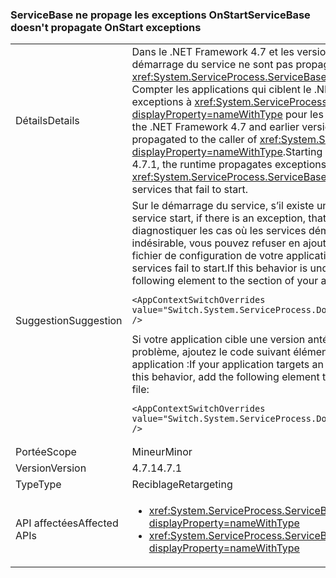 ### <a name="servicebase-doesnt-propagate-onstart-exceptions"></a><span data-ttu-id="36cc5-101">ServiceBase ne propage les exceptions OnStart</span><span class="sxs-lookup"><span data-stu-id="36cc5-101">ServiceBase doesn't propagate OnStart exceptions</span></span>

|   |   |
|---|---|
|<span data-ttu-id="36cc5-102">Détails</span><span class="sxs-lookup"><span data-stu-id="36cc5-102">Details</span></span>|<span data-ttu-id="36cc5-103">Dans le .NET Framework 4.7 et les versions antérieures, les exceptions levées au démarrage du service ne sont pas propagées à l’appelant de <xref:System.ServiceProcess.ServiceBase.Run%2A?displayProperty=nameWithType>. Compter les applications qui ciblent le .NET Framework 4.7.1, le runtime propage les exceptions à <xref:System.ServiceProcess.ServiceBase.Run%2A?displayProperty=nameWithType> pour les services qui ne parviennent pas à démarrer.</span><span class="sxs-lookup"><span data-stu-id="36cc5-103">In the .NET Framework 4.7 and earlier versions, exceptions thrown on service startup are not propagated to the caller of <xref:System.ServiceProcess.ServiceBase.Run%2A?displayProperty=nameWithType>.Starting with applications that target the .NET Framework 4.7.1, the runtime propagates exceptions to <xref:System.ServiceProcess.ServiceBase.Run%2A?displayProperty=nameWithType> for services that fail to start.</span></span>|
|<span data-ttu-id="36cc5-104">Suggestion</span><span class="sxs-lookup"><span data-stu-id="36cc5-104">Suggestion</span></span>|<span data-ttu-id="36cc5-105">Sur le démarrage du service, s’il existe une exception, cette exception est propagée.</span><span class="sxs-lookup"><span data-stu-id="36cc5-105">On service start, if there is an exception, that exception will be propagated.</span></span> <span data-ttu-id="36cc5-106">Cela doit aider à diagnostiquer les cas où les services démarreront pas. Si ce comportement est indésirable, vous pouvez refuser en ajoutant le code suivant <AppContextSwitchOverrides> élément à la <runtime> section du fichier de configuration de votre application :</span><span class="sxs-lookup"><span data-stu-id="36cc5-106">This should help diagnose cases where services fail to start.If this behavior is undesirable, you can opt out of it by adding the following <AppContextSwitchOverrides> element to the <runtime> section of your application configuration file:</span></span><pre><code class="language-xml">&lt;AppContextSwitchOverrides value=&quot;Switch.System.ServiceProcess.DontThrowExceptionsOnStart=true&quot; /&gt;&#13;&#10;</code></pre><span data-ttu-id="36cc5-107">Si votre application cible une version antérieure à 4.7.1 mais que vous souhaitez que ce problème, ajoutez le code suivant <AppContextSwitchOverrides> élément à la <runtime> section du fichier de configuration de votre application :</span><span class="sxs-lookup"><span data-stu-id="36cc5-107">If your application targets an earlier version than 4.7.1 but you want to have this behavior, add the following <AppContextSwitchOverrides> element to the <runtime> section of your application configuration file:</span></span><pre><code class="language-xml">&lt;AppContextSwitchOverrides value=&quot;Switch.System.ServiceProcess.DontThrowExceptionsOnStart=false&quot; /&gt;&#13;&#10;</code></pre>|
|<span data-ttu-id="36cc5-108">Portée</span><span class="sxs-lookup"><span data-stu-id="36cc5-108">Scope</span></span>|<span data-ttu-id="36cc5-109">Mineur</span><span class="sxs-lookup"><span data-stu-id="36cc5-109">Minor</span></span>|
|<span data-ttu-id="36cc5-110">Version</span><span class="sxs-lookup"><span data-stu-id="36cc5-110">Version</span></span>|<span data-ttu-id="36cc5-111">4.7.1</span><span class="sxs-lookup"><span data-stu-id="36cc5-111">4.7.1</span></span>|
|<span data-ttu-id="36cc5-112">Type</span><span class="sxs-lookup"><span data-stu-id="36cc5-112">Type</span></span>|<span data-ttu-id="36cc5-113">Reciblage</span><span class="sxs-lookup"><span data-stu-id="36cc5-113">Retargeting</span></span>|
|<span data-ttu-id="36cc5-114">API affectées</span><span class="sxs-lookup"><span data-stu-id="36cc5-114">Affected APIs</span></span>|<ul><li><xref:System.ServiceProcess.ServiceBase.Run(System.ServiceProcess.ServiceBase)?displayProperty=nameWithType></li><li><xref:System.ServiceProcess.ServiceBase.Run(System.ServiceProcess.ServiceBase[])?displayProperty=nameWithType></li></ul>|

